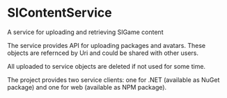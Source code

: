 # SIContentService
A service for uploading and retrieving SIGame content

The service provides API for uploading packages and avatars. These objects are refernced by Uri and could be shared with other users.

All uploaded to service objects are deleted if not used for some time.

The project provides two service clients: one for .NET (available as NuGet package) and one for web (available as NPM package).